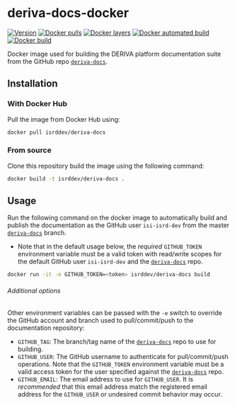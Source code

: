 # deriva-docs-docker
[![Version](https://images.microbadger.com/badges/version/isrddev/deriva-docs.svg)](https://microbadger.com/images/isrddev/deriva-docs)
[![Docker pulls](https://img.shields.io/docker/pulls/isrddev/deriva-docs.svg)](https://hub.docker.com/r/isrddev/deriva-docs/)
[![Docker layers](https://images.microbadger.com/badges/image/isrddev/deriva-docs.svg)](https://microbadger.com/images/isrddev/deriva-docs)
[![Docker automated build](https://img.shields.io/docker/cloud/automated/isrddev/deriva-docs.svg)](https://hub.docker.com/r/isrddev/deriva-docs/)
[![Docker build](https://img.shields.io/docker/cloud/build/isrddev/deriva-docs.svg)](https://hub.docker.com/r/isrddev/deriva-docs/)

Docker image used for building the DERIVA platform documentation suite 
from the GitHub repo [`deriva-docs`](https://github.com/informatics-isi-edu/deriva-docs).

## Installation

### With Docker Hub

Pull the image from Docker Hub using:

```sh
docker pull isrddev/deriva-docs
```

### From source

Clone this repository build the image using the following command:

```sh
docker build -t isrddev/deriva-docs .
```

## Usage

Run the following command on the docker image to automatically build and 
publish the documentation as the GitHub user `isi-isrd-dev` from the master 
[`deriva-docs`](https://github.com/informatics-isi-edu/deriva-docs) branch. 

* Note that in the default usage below, the _required_ `GITHUB_TOKEN` 
environment variable must be a valid token with read/write scopes for 
the default GitHub user `isi-isrd-dev` and the 
[`deriva-docs`](https://github.com/informatics-isi-edu/deriva-docs) repo.


```sh
docker run -it -e GITHUB_TOKEN=<token> isrddev/deriva-docs build
```

###### Additional options

Other environment variables can be passed with the `-e` switch to override 
the GitHub account and branch used to pull/commit/push to the 
documentation repository:

* `GITHUB_TAG`: The branch/tag name of the 
[`deriva-docs`](https://github.com/informatics-isi-edu/deriva-docs) 
repo to use for building.
* `GITHUB_USER`: The GitHub username to authenticate for pull/commit/push 
operations. Note that the `GITHUB_TOKEN` environment variable must be a 
valid access token for the user specified against the 
[`deriva-docs`](https://github.com/informatics-isi-edu/deriva-docs) repo.
* `GITHUB_EMAIL`: The email address to use for `GITHUB_USER`. It is 
_recommended_ that this email address match the registered email address 
for the `GITHUB_USER` or undesired commit behavior may occur.
 